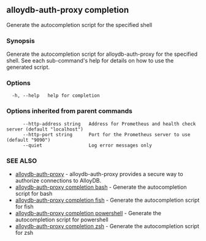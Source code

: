 ## alloydb-auth-proxy completion

Generate the autocompletion script for the specified shell

### Synopsis

Generate the autocompletion script for alloydb-auth-proxy for the specified shell.
See each sub-command's help for details on how to use the generated script.


### Options

```
  -h, --help   help for completion
```

### Options inherited from parent commands

```
      --http-address string   Address for Prometheus and health check server (default "localhost")
      --http-port string      Port for the Prometheus server to use (default "9090")
      --quiet                 Log error messages only
```

### SEE ALSO

* [alloydb-auth-proxy](alloydb-auth-proxy.md)	 - alloydb-auth-proxy provides a secure way to authorize connections to AlloyDB.
* [alloydb-auth-proxy completion bash](alloydb-auth-proxy_completion_bash.md)	 - Generate the autocompletion script for bash
* [alloydb-auth-proxy completion fish](alloydb-auth-proxy_completion_fish.md)	 - Generate the autocompletion script for fish
* [alloydb-auth-proxy completion powershell](alloydb-auth-proxy_completion_powershell.md)	 - Generate the autocompletion script for powershell
* [alloydb-auth-proxy completion zsh](alloydb-auth-proxy_completion_zsh.md)	 - Generate the autocompletion script for zsh

